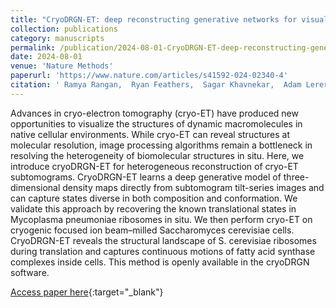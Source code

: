 ```yaml
---
title: "CryoDRGN-ET: deep reconstructing generative networks for visualizing dynamic biomolecules inside cells"
collection: publications
category: manuscripts
permalink: /publication/2024-08-01-CryoDRGN-ET-deep-reconstructing-generative-networks-for-visualizing-dynamic-biomolecules-inside-cells
date: 2024-08-01
venue: 'Nature Methods'
paperurl: 'https://www.nature.com/articles/s41592-024-02340-4'
citation: ' Ramya Rangan,  Ryan Feathers,  Sagar Khavnekar,  Adam Lerer,  Jake Johnston,  Ron Kelley,  Martin Obr,  Abhay Kotecha,  Ellen Zhong, &quot;CryoDRGN-ET: deep reconstructing generative networks for visualizing dynamic biomolecules inside cells.&quot; Nature Methods, 2024.'
---
```

Advances in cryo-electron tomography (cryo-ET) have produced new opportunities to visualize the structures of dynamic macromolecules in native cellular environments. While cryo-ET can reveal structures at molecular resolution, image processing algorithms remain a bottleneck in resolving the heterogeneity of biomolecular structures in situ. Here, we introduce cryoDRGN-ET for heterogeneous reconstruction of cryo-ET subtomograms. CryoDRGN-ET learns a deep generative model of three-dimensional density maps directly from subtomogram tilt-series images and can capture states diverse in both composition and conformation. We validate this approach by recovering the known translational states in Mycoplasma pneumoniae ribosomes in situ. We then perform cryo-ET on cryogenic focused ion beam–milled Saccharomyces cerevisiae cells. CryoDRGN-ET reveals the structural landscape of S. cerevisiae ribosomes during translation and captures continuous motions of fatty acid synthase complexes inside cells. This method is openly available in the cryoDRGN software.

[Access paper here](https://www.nature.com/articles/s41592-024-02340-4){:target="_blank"}
